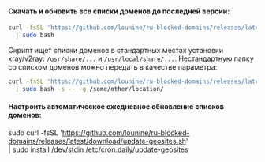 #### Скачать и обновить все списки доменов до последней версии:
```bash
curl -fsSL 'https://github.com/lounine/ru-blocked-domains/releases/latest/download/update-geosites.sh' \
  | sudo bash
```

Скрипт ищет списки доменов в стандартных местах установки xray/v2ray: `/usr/share/...` и `/usr/local/share/...`. 
Нестандартную папку со списком доменов можно передать в качестве параметра:
```bash
curl -fsSL 'https://github.com/lounine/ru-blocked-domains/releases/latest/download/update-geosites.sh' \
  | sudo bash -s -- -g /some/other/location/
```

#### Настроить автоматическое ежедневное обновление списков доменов:
sudo curl -fsSL 'https://github.com/lounine/ru-blocked-domains/releases/latest/download/update-geosites.sh' \
  | sudo install /dev/stdin /etc/cron.daily/update-geosites
